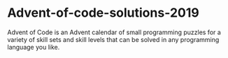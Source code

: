 # Advent-of-code-solutions-2019
Advent of Code is an Advent calendar of small programming puzzles for a variety of skill sets and skill levels that can be solved in any programming language you like.
